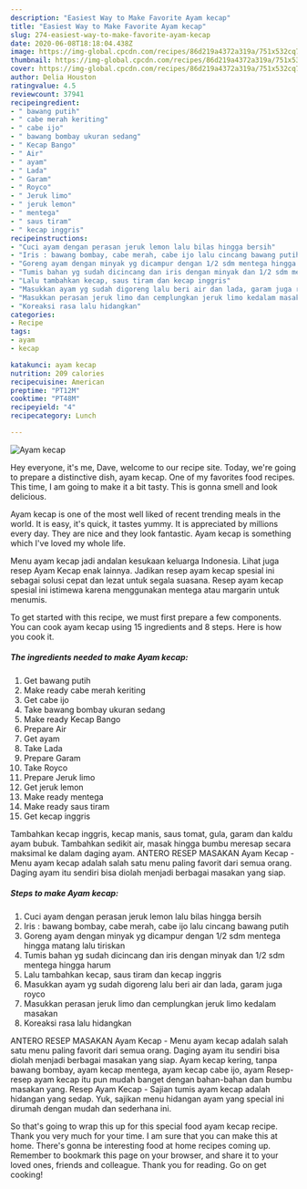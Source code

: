 ```yaml
---
description: "Easiest Way to Make Favorite Ayam kecap"
title: "Easiest Way to Make Favorite Ayam kecap"
slug: 274-easiest-way-to-make-favorite-ayam-kecap
date: 2020-06-08T18:18:04.438Z
image: https://img-global.cpcdn.com/recipes/86d219a4372a319a/751x532cq70/ayam-kecap-foto-resep-utama.jpg
thumbnail: https://img-global.cpcdn.com/recipes/86d219a4372a319a/751x532cq70/ayam-kecap-foto-resep-utama.jpg
cover: https://img-global.cpcdn.com/recipes/86d219a4372a319a/751x532cq70/ayam-kecap-foto-resep-utama.jpg
author: Delia Houston
ratingvalue: 4.5
reviewcount: 37941
recipeingredient:
- " bawang putih"
- " cabe merah keriting"
- " cabe ijo"
- " bawang bombay ukuran sedang"
- " Kecap Bango"
- " Air"
- " ayam"
- " Lada"
- " Garam"
- " Royco"
- " Jeruk limo"
- " jeruk lemon"
- " mentega"
- " saus tiram"
- " kecap inggris"
recipeinstructions:
- "Cuci ayam dengan perasan jeruk lemon lalu bilas hingga bersih"
- "Iris : bawang bombay, cabe merah, cabe ijo lalu cincang bawang putih"
- "Goreng ayam dengan minyak yg dicampur dengan 1/2 sdm mentega hingga matang lalu tiriskan"
- "Tumis bahan yg sudah dicincang dan iris dengan minyak dan 1/2 sdm mentega hingga harum"
- "Lalu tambahkan kecap, saus tiram dan kecap inggris"
- "Masukkan ayam yg sudah digoreng lalu beri air dan lada, garam juga royco"
- "Masukkan perasan jeruk limo dan cemplungkan jeruk limo kedalam masakan"
- "Koreaksi rasa lalu hidangkan"
categories:
- Recipe
tags:
- ayam
- kecap

katakunci: ayam kecap 
nutrition: 209 calories
recipecuisine: American
preptime: "PT12M"
cooktime: "PT48M"
recipeyield: "4"
recipecategory: Lunch

---
```



![Ayam kecap](https://img-global.cpcdn.com/recipes/86d219a4372a319a/751x532cq70/ayam-kecap-foto-resep-utama.jpg)

Hey everyone, it's me, Dave, welcome to our recipe site. Today, we're going to prepare a distinctive dish, ayam kecap. One of my favorites food recipes. This time, I am going to make it a bit tasty. This is gonna smell and look delicious.

Ayam kecap is one of the most well liked of recent trending meals in the world. It is easy, it's quick, it tastes yummy. It is appreciated by millions every day. They are nice and they look fantastic. Ayam kecap is something which I've loved my whole life.

Menu ayam kecap jadi andalan kesukaan keluarga Indonesia. Lihat juga resep Ayam Kecap enak lainnya. Jadikan resep ayam kecap spesial ini sebagai solusi cepat dan lezat untuk segala suasana. Resep ayam kecap spesial ini istimewa karena menggunakan mentega atau margarin untuk menumis.


To get started with this recipe, we must first prepare a few components. You can cook ayam kecap using 15 ingredients and 8 steps. Here is how you cook it.

<!--inarticleads1-->

##### The ingredients needed to make Ayam kecap:

1. Get  bawang putih
1. Make ready  cabe merah keriting
1. Get  cabe ijo
1. Take  bawang bombay ukuran sedang
1. Make ready  Kecap Bango
1. Prepare  Air
1. Get  ayam
1. Take  Lada
1. Prepare  Garam
1. Take  Royco
1. Prepare  Jeruk limo
1. Get  jeruk lemon
1. Make ready  mentega
1. Make ready  saus tiram
1. Get  kecap inggris


Tambahkan kecap inggris, kecap manis, saus tomat, gula, garam dan kaldu ayam bubuk. Tambahkan sedikit air, masak hingga bumbu meresap secara maksimal ke dalam daging ayam. ANTERO RESEP MASAKAN Ayam Kecap - Menu ayam kecap adalah salah satu menu paling favorit dari semua orang. Daging ayam itu sendiri bisa diolah menjadi berbagai masakan yang siap. 

<!--inarticleads2-->

##### Steps to make Ayam kecap:

1. Cuci ayam dengan perasan jeruk lemon lalu bilas hingga bersih
1. Iris : bawang bombay, cabe merah, cabe ijo lalu cincang bawang putih
1. Goreng ayam dengan minyak yg dicampur dengan 1/2 sdm mentega hingga matang lalu tiriskan
1. Tumis bahan yg sudah dicincang dan iris dengan minyak dan 1/2 sdm mentega hingga harum
1. Lalu tambahkan kecap, saus tiram dan kecap inggris
1. Masukkan ayam yg sudah digoreng lalu beri air dan lada, garam juga royco
1. Masukkan perasan jeruk limo dan cemplungkan jeruk limo kedalam masakan
1. Koreaksi rasa lalu hidangkan


ANTERO RESEP MASAKAN Ayam Kecap - Menu ayam kecap adalah salah satu menu paling favorit dari semua orang. Daging ayam itu sendiri bisa diolah menjadi berbagai masakan yang siap. Ayam kecap kering, tanpa bawang bombay, ayam kecap mentega, ayam kecap cabe ijo, ayam Resep-resep ayam kecap itu pun mudah banget dengan bahan-bahan dan bumbu masakan yang. Resep Ayam Kecap - Sajian tumis ayam kecap adalah hidangan yang sedap. Yuk, sajikan menu hidangan ayam yang special ini dirumah dengan mudah dan sederhana ini. 

So that's going to wrap this up for this special food ayam kecap recipe. Thank you very much for your time. I am sure that you can make this at home. There's gonna be interesting food at home recipes coming up. Remember to bookmark this page on your browser, and share it to your loved ones, friends and colleague. Thank you for reading. Go on get cooking!
